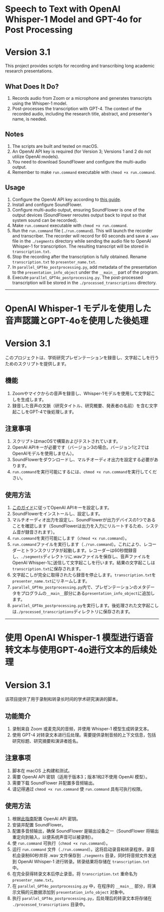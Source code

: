 # Speech to Text with OpenAI Whisper-1 Model and GPT-4o for Post Processing
# Version 3.1
This project provides scripts for recording and transcribing long academic research presentations.

## What Does It Do?

1. Records audio from Zoom or a microphone and generates transcripts using the Whisper-1 model.
2. Post-processes the transcription with GPT-4. The context of the recorded audio, including the research title, abstract, and presenter's name, is needed.

## Notes

1. The scripts are built and tested on macOS.
2. An OpenAI API key is required (for Version 3; Versions 1 and 2 do not utilize OpenAI models).
3. You need to download SoundFlower and configure the multi-audio output.
4. Remember to make `run.command` executable with `chmod +x run.command`.

## Usage

1. Configure the OpenAI API key according to [this guide](https://platform.openai.com/docs/quickstart).
2. Install and configure SoundFlower.
3. Configure multi-audio output, ensuring SoundFlower is one of the output devices (SoundFlower reroutes output back to input so that system sound can be recorded).
4. Make `run.command` executable with `chmod +x run.command`.
5. Run the `run.command` file (`./run.command`). This will launch the recorder and transcriber. The recorder will record for 60 seconds and save a `.wav` file in the `./segments` directory while sending the audio file to OpenAI Whisper-1 for transcription. The resulting transcript will be stored in `transcription.txt`.
6. Stop the recording after the transcription is fully obtained. Rename `transcription.txt` to `presenter_name.txt`.
7. In `parallel_GPT4o_postprocessing.py`, add metadata of the presentation to the `presentation_info_object` under the `__main__` part of the program.
8. Execute `parallel_GPT4o_postprocessing.py`. The post-processed transcription will be stored in the `./processed_transcriptions` directory.

***

# OpenAI Whisper-1 モデルを使用した音声認識とGPT-4oを使用した後処理
# Version 3.1

このプロジェクトは、学術研究プレゼンテーションを録音し、文字起こしを行うためのスクリプトを提供します。

## 機能

1. Zoomやマイクからの音声を録音し、Whisper-1モデルを使用して文字起こしを生成します。
2. 録音した音声の文脈（研究タイトル、研究概要、発表者の名前）を含む文字起こしをGPT-4で後処理します。

## 注意事項

1. スクリプトはmacOSで構築およびテストされています。
2. OpenAI APIキーが必要です（バージョン3の場合。バージョン1と2ではOpenAIモデルを使用しません）。
3. SoundFlowerをダウンロードし、マルチオーディオ出力を設定する必要があります。
4. `run.command`を実行可能にするには、`chmod +x run.command`を実行してください。

## 使用方法

1. [このガイド](https://platform.openai.com/docs/quickstart)に従ってOpenAI APIキーを設定します。
2. SoundFlowerをインストールし、設定します。
3. マルチオーディオ出力を設定し、SoundFlowerが出力デバイスの1つであることを確認します（SoundFlowerは出力を入力にリルートするため、システム音が録音されます）。
4. `run.command`を実行可能にします（`chmod +x run.command`）。
5. `run.command`ファイルを実行します（`./run.command`）。これにより、レコーダーとトランスクリプタが起動します。レコーダーは60秒間録音し、`./segments`ディレクトリに.wavファイルを保存し、音声ファイルをOpenAI Whisper-1に送信して文字起こしを行います。結果の文字起こしは`transcription.txt`に保存されます。
6. 文字起こしが完全に取得されたら録音を停止します。`transcription.txt`を`presenter_name.txt`にリネームします。
7. `parallel_GPT4o_postprocessing.py`内で、プレゼンテーションのメタデータをプログラムの`__main__`部分にある`presentation_info_object`に追加します。
8. `parallel_GPT4o_postprocessing.py`を実行します。後処理された文字起こしは`./processed_transcriptions`ディレクトリに保存されます。

***

# 使用 OpenAI Whisper-1 模型进行语音转文本与使用GPT-4o进行文本的后续处理
# Version 3.1

该项目提供了用于录制和转录长时间的学术研究演讲的脚本。

## 功能简介

1. 录制来自 Zoom 或麦克风的音频，并使用 Whisper-1 模型生成转录文本。
2. 使用 GPT-4 对转录文本进行后处理。需要提供录制音频的上下文信息，包括研究标题、研究摘要和演讲者姓名。

## 注意事项

1. 脚本在 macOS 上构建和测试。
2. 需要 OpenAI API 密钥（适用于版本3；版本1和2不使用 OpenAI 模型）。
3. 需要下载 SoundFlower 并配置多音频输出。
4. 请记得通过 `chmod +x run.command` 使 `run.command` 具有可执行权限。

## 使用方法

1. 根据[此指南](https://platform.openai.com/docs/quickstart)配置 OpenAI API 密钥。
2. 安装并配置 SoundFlower。
3. 配置多音频输出，确保 SoundFlower 是输出设备之一（SoundFlower 将输出重定向到输入，以便系统声音可以被录制）。
4. 使 `run.command` 可执行（`chmod +x run.command`）。
5. 运行 `run.command` 文件（`./run.command`）。这将启动录音和转录程序，录音机会录制60秒并将 .wav 文件保存到 `./segments` 目录，同时将音频文件发送到 OpenAI Whisper-1 进行转录。转录结果将存储在 `transcription.txt` 中。
6. 在完全获得转录文本后停止录音。将 `transcription.txt` 重命名为 `presenter_name.txt`。
7. 在 `parallel_GPT4o_postprocessing.py` 中，在程序的 `__main__` 部分，将演示文稿的元数据添加到 `presentation_info_object` 对象中。
8. 执行 `parallel_GPT4o_postprocessing.py`，后处理后的转录文本将存储在 `./processed_transcriptions` 目录中。
